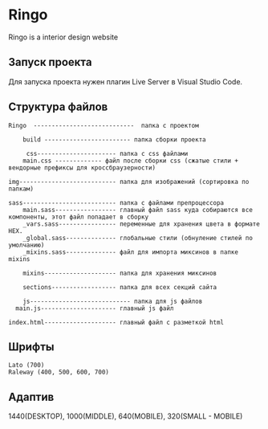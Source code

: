 # Ringo
Ringo is a interior design website 

## Запуск проекта
Для запуска проекта нужен плагин Live Server в Visual Studio Code. 

## Структура файлов

    Ringo  ----------------------------  папка с проектом
	
    	build ------------------------ папка сборки проекта

	     css---------------------- папка с сss файлами
		main.css ------------- файл после сборки css (сжатые стили + вендорные префиксы для кроссбраузерности)

	img--------------------------- папка для изображений (сортировка по папкам)
	
	sass-------------------------- папка с файлами препроцессора
	    main.sass----------------- главный файл sass куда собираются все компоненты, этот файл попадает в сборку
	    _vars.sass---------------- переменные для хранения цвета в формате HEX.
	    _global.sass-------------- глобальные стили (обнуление стилей по умолчанию)
	    _mixins.sass-------------- файл для импорта миксинов в папке mixins
	    
	    mixins-------------------- папка для хранения миксинов

	    sections------------------ папка для всех секций сайта
 
        js---------------------------- папка для js файлов
	  main.js--------------------- главный js файл

	index.html-------------------- главный файл с разметкой html
  
## Шрифты
    Lato (700)
    Raleway (400, 500, 600, 700)
    
## Адаптив
 1440(DESKTOP), 1000(MIDDLE), 640(MOBILE), 320(SMALL - MOBILE)
